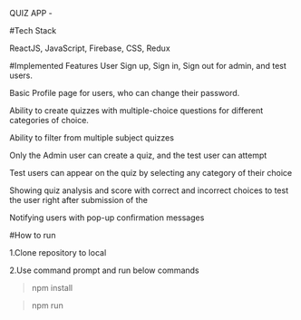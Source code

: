 QUIZ APP -

#Tech Stack

ReactJS, JavaScript, Firebase, CSS, Redux

#Implemented Features
User Sign up, Sign in, Sign out for admin, and test users.

Basic Profile page for users, who can change their password.

Ability to create quizzes with multiple-choice questions for different categories of choice.

Ability to filter from multiple subject quizzes

Only the Admin user can create a quiz, and the test user can attempt

Test users can appear on the quiz by selecting any category of their choice 

Showing quiz analysis and score with correct and incorrect choices to test the user right after submission of the 

Notifying users with pop-up confirmation messages

#How to run

1.Clone repository to local
  
2.Use command prompt and run below commands 
  
> npm install

> npm run


